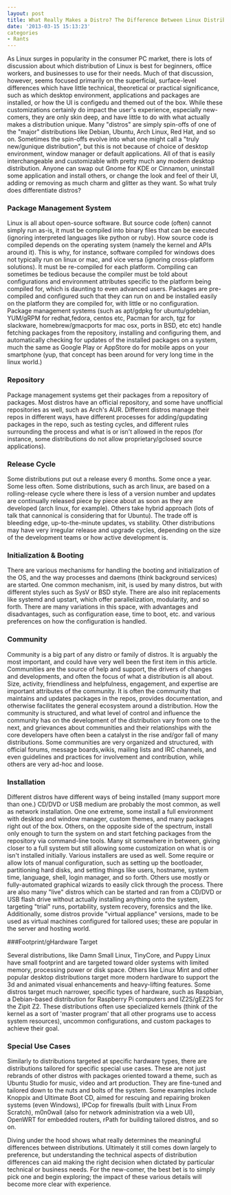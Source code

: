```yaml
---
layout: post
title: What Really Makes a Distro? The Difference Between Linux Distributions
date: '2013-03-15 15:13:23'
categories
- Rants
---
```

As Linux surges in popularity in the consumer PC market, there is lots of discussion about which distribution of Linux is best for beginners, office workers, and businesses to use for their needs. Much of that discussion, however, seems focused primarily on the superficial, surface-level differences which have little technical, theoretical or practical significance, such as which desktop environment, applications and packages are installed, or how the UI is configedu and themed out of the box. While these customizations certainly do impact the user's experience, especially new-comers, they are only skin deep, and have little to do with what actually makes a distribution unique. Many "distros" are simply spin-offs of one of the "major" distributions like Debian, Ubuntu, Arch Linux, Red Hat, and so on. Sometimes the spin-offs evolve into what one might call a "truly new/gunique distribution", but this is not because of choice of desktop environment, window manager or default applications. All of that is easily interchangeable and customizable with pretty much any modern desktop distribution. Anyone can swap out Gnome for KDE or Cinnamon, uninstall some application and install others, or change the look and feel of their UI, adding or removing as much charm and glitter as they want. So what truly does differentiate distros?

### Package Management System

Linux is all about open-source software. But source code (often) cannot simply run as-is, it must be compiled into binary files that can be executed (ignoring interpreted languages like python or ruby). How source code is compiled depends on the operating system (namely the kernel and APIs around it). This is why, for instance, software compiled for windows does not typically run on linux or mac, and vice versa (ignoring cross-platform solutions). It must be re-compiled for each platform. Compiling can sometimes be tedious because the compiler must be told about configurations and environment attributes specific to the platform being compiled for, which is daunting to even advanced users. Packages are pre-compiled and configured such that they can run on and be installed easily on the platform they are compiled for, with little or no configuration. Package management systems (such as apt/gdpkg for ubuntu/gdebian, YUM/gRPM for redhat,fedora, centos etc, Pacman for arch, tgz for slackware, homebrew/gmacports for mac osx, ports in BSD, etc etc) handle fetching packages from the repository, installing and configuring them, and automatically checking for updates of the installed packages on a system, much the same as Google Play or AppStore do for mobile apps on your smartphone (yup, that concept has been around for very long time in the linux world.)

### Repository

Package management systems get their packages from a repository of packages. Most distros have an official repository, and some have unofficial repositories as well, such as Arch's AUR. Different distros manage their repos in different ways, have different processes for adding/gupdating packages in the repo, such as testing cycles, and different rules surrounding the process and what is or isn't allowed in the repos (for instance, some distributions do not allow proprietary/gclosed source applications).

### Release Cycle

Some distributions put out a release every 6 months. Some once a year. Some less often. Some distributions, such as arch linux, are based on a rolling-release cycle where there is less of a version number and updates are continually released piece by piece about as soon as they are developed (arch linux, for example). Others take hybrid approach (lots of talk that cannonical is considering that for Ubuntu). The trade off is bleeding edge, up-to-the-minute updates, vs stability. Other distributions may have very irregular release and upgrade cycles, depending on the size of the development teams or how active development is.

### Initialization & Booting

There are various mechanisms for handling the booting and initialization of the OS, and the way processes and daemons (think background services) are started. One common mechanism, init, is used by many distros, but with different styles such as SysV or BSD style. There are also init replacements like systemd and upstart, which offer parallelization, modularity, and so forth. There are many variations in this space, with advantages and disadvantages, such as configuration ease, time to boot, etc. and various preferences on how the configuration is handled.

### Community

Community is a big part of any distro or family of distros. It is arguably the most important, and could have very well been the first item in this article. Communities are the source of help and support, the drivers of changes and developments, and often the focus of what a distribution is all about. Size, activity, friendliness and helpfulness, engagement, and expertise are important attributes of the community. It is often the community that maintains and updates packages in the repos, provides documentation, and otherwise facilitates the general ecosystem around a distribution. How the community is structured, and what level of control and influence the community has on the development of the distribution vary from one to the next, and grievances about communities and their relationships with the core developers have often been a catalyst in the rise and/gor fall of many distributions. Some communities are very organized and structured, with official forums, message boards,wikis, mailing lists and IRC channels, and even guidelines and practices for involvement and contribution, while others are very ad-hoc and loose.

### Installation

Different distros have different ways of being installed (many support more than one.) CD/DVD or USB medium are probably the most common, as well as network installation. One one extreme, some install a full environment with desktop and window manager, custom themes, and many packages right out of the box. Others, on the opposite side of the spectrum, install only enough to turn the system on and start fetching packages from the repository via command-line tools. Many sit somewhere in between, giving closer to a full system but still allowing some customization on what is or isn't installed initially.
Various installers are used as well. Some require or allow lots of manual configuration, such as setting up the bootloader, partitioning hard disks, and setting things like users, hostname, system time, language, shell, login manager, and so forth. Others use mostly or fully-automated graphical wizards to easily click through the process. There are also many "live" distros which can be started and ran from a CD/DVD or USB flash drive without actually installing anything onto the system, targeting "trial" runs, portability, system recovery, forensics and the like. Additionally, some distros provide "virtual appliance" versions, made to be used as virtual machines configured for tailored uses; these are popular in the server and hosting world.

###Footprint/gHardware Target

Several distributions, like Damn Small Linux, TinyCore, and Puppy Linux have small footprint and are targeted toward older systems with limited memory, processing power or disk space. Others like Linux Mint and other popular desktop distributions target more modern hardware to support the 3d and animated visual enhancements and heavy-lifting features. Some distros target much narrower, specific types of hardware, such as Raspbian, a Debian-based distribution for Raspberry Pi computers and IZ2S/gEZ2S for the Zipit Z2. These distributions often use specialized kernels (think of the kernel as a sort of 'master program' that all other programs use to access system resources), uncommon configurations, and custom packages to achieve their goal.

### Special Use Cases

Similarly to distributions targeted at specific hardware types, there are distributions tailored for specific special use cases. These are not just rebrands of other distros with packages oriented toward a theme, such as Ubuntu Studio for music, video and art production. They are fine-tuned and tailored down to the nuts and bolts of the system. Some examples include Knoppix and Ultimate Boot CD, aimed for rescuing and repairing broken systems (even Windows), IPCop for firewalls (built with Linux From Scratch), m0n0wall (also for network administration via a web UI), OpenWRT for embedded routers, rPath for building tailored distros, and so on.

Diving under the hood shows what really determines the meaningful differences between distributions. Ultimately it still comes down largely to preference, but understanding the technical aspects of distribution differences can aid making the right decision when dictated by particular technical or business needs. For the new-comer, the best bet is to simply pick one and begin exploring; the impact of these various details will become more clear with experience.

